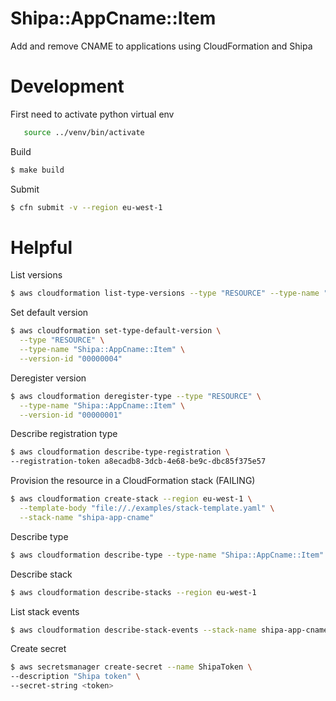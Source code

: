 # Shipa::AppCname::Item

Add and remove CNAME to applications using CloudFormation and Shipa

# Development

First need to activate python virtual env
```bash
   source ../venv/bin/activate
```

Build
```bash
$ make build
```

Submit
```bash
$ cfn submit -v --region eu-west-1
```

# Helpful 

List versions
```bash
$ aws cloudformation list-type-versions --type "RESOURCE" --type-name "Shipa::AppCname::Item"
```

Set default version
```bash
$ aws cloudformation set-type-default-version \
  --type "RESOURCE" \
  --type-name "Shipa::AppCname::Item" \
  --version-id "00000004"
```

Deregister version
```bash
$ aws cloudformation deregister-type --type "RESOURCE" \
  --type-name "Shipa::AppCname::Item" \
  --version-id "00000001"
```

Describe registration type
```bash
$ aws cloudformation describe-type-registration \
--registration-token a8ecadb8-3dcb-4e68-be9c-dbc85f375e57
```

Provision the resource in a CloudFormation stack (FAILING)
```bash
$ aws cloudformation create-stack --region eu-west-1 \
  --template-body "file://./examples/stack-template.yaml" \
  --stack-name "shipa-app-cname"
```

Describe type
```bash
$ aws cloudformation describe-type --type-name "Shipa::AppCname::Item" --type RESOURCE
```

Describe stack
```bash
$ aws cloudformation describe-stacks --region eu-west-1
```

List stack events
```bash
$ aws cloudformation describe-stack-events --stack-name shipa-app-cname > events.log
```

Create secret
```bash
$ aws secretsmanager create-secret --name ShipaToken \
--description "Shipa token" \
--secret-string <token>

```
